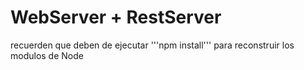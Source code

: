 # WebServer + RestServer


recuerden que deben de ejecutar '''npm install''' para reconstruir los modulos de Node